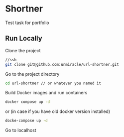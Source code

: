 # Shortner

Test task for portfolio


## Run Locally

Clone the project

```bash
//ssh
git clone git@github.com:unmiracle/url-shortner.git
```

Go to the project directory

```bash
cd url-shortner // or whatever you named it
```

Build Docker images and run containers

```bash
docker compose up -d
```
or (in case if you have old docker version installed)

```bash
docke-compose up -d
```

Go to localhost

